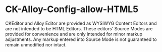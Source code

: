 # CK-Alloy-Config-allow-HTML5
CKEditor and Alloy Editor are provided as WYSIWYG Content Editors and are not intended to be HTML Editors. These editors' Source Modes are provided for convenience and are only intended for minor markup adjustments. Any markup entered into Source Mode is not guaranteed to remain unmodified nor intact.
